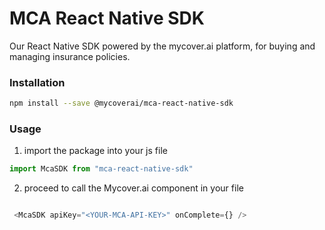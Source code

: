 # MCA React Native SDK

Our React Native SDK powered by the mycover.ai platform, for buying and managing insurance policies.

### Installation

```bash 
npm install --save @mycoverai/mca-react-native-sdk
```

### Usage

1. import the package into your js file

```javascript
import McaSDK from "mca-react-native-sdk"
```

2. proceed to call the Mycover.ai component in your file

```javascript

 <McaSDK apiKey="<YOUR-MCA-API-KEY>" onComplete={} />
```
